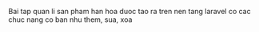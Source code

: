 Bai tap quan li san pham han hoa duoc tao ra tren nen tang laravel co cac chuc nang co ban nhu them, sua, xoa
